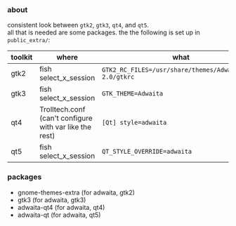 ### about

consistent look between `gtk2`, `gtk3`, `qt4`, and `qt5`.  
all that is needed are some packages. the the following is set up in `public_extra/`:  

|toolkit|where|what|
|---|---|---|
|gtk2|fish select_x_session|`GTK2_RC_FILES=/usr/share/themes/Adwaita/gtk-2.0/gtkrc`|
|gtk3|fish select_x_session|`GTK_THEME=Adwaita`|
|qt4|Trolltech.conf (can't configure with var like the rest)|`[Qt] style=adwaita`|
|qt5|fish select_x_session|`QT_STYLE_OVERRIDE=adwaita`|

### packages

  - gnome-themes-extra (for adwaita, gtk2)
  - gtk3 (for adwaita, gtk3)
  - adwaita-qt4 (for adwaita, qt4)
  - adwaita-qt (for adwaita, qt5)
